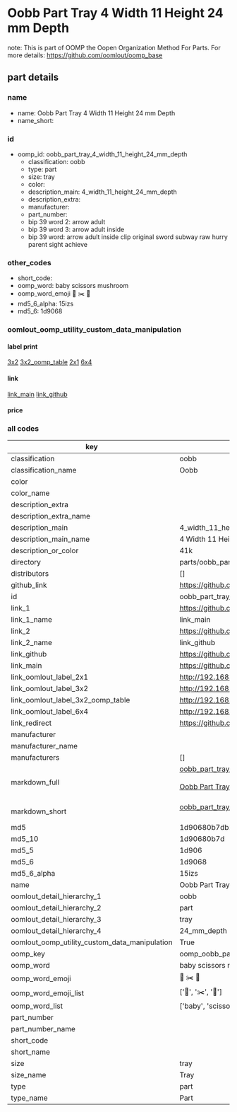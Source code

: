 # Oobb Part Tray 4 Width 11 Height 24 mm Depth  

note: This is part of OOMP the Oopen Organization Method For Parts. For more details: https://github.com/oomlout/oomp_base

##  part details
  







### name
* name: Oobb Part Tray 4 Width 11 Height 24 mm Depth
* name_short: 
### id
* oomp_id: oobb_part_tray_4_width_11_height_24_mm_depth
  * classification: oobb
  * type: part
  * size: tray
  * color: 
  * description_main: 4_width_11_height_24_mm_depth
  * description_extra: 
  * manufacturer: 
  * part_number: 
  * bip 39 word 2: arrow adult
  * bip 39 word 3: arrow adult inside
  * bip 39 word: arrow adult inside clip original sword subway raw hurry parent sight achieve

### other_codes
* short_code: 
* oomp_word: baby scissors mushroom
* oomp_word_emoji :baby: :scissors: :mushroom:
* md5_6_alpha: 15izs
* md5_6: 1d9068






### oomlout_oomp_utility_custom_data_manipulation
#### label print
[3x2](http://192.168.1.245:1112/?label=oomp%2015izs)
[3x2_oomp_table](http://192.168.1.108:1112/?label=oomp%2015izs)
[2x1](http://192.168.1.242:1112/?label=oomp%2015izs)
[6x4](http://192.168.1.55:1112/?label=oomp%2015izs)    

#### link

[link_main](https://github.com/oomlout/oomlout_oomp_version_1_messy/tree/main/parts/oobb_part_tray_4_width_11_height_24_mm_depth) [link_github](https://github.com/oomlout/oomlout_oomp_version_1_messy/tree/main/parts/oobb_part_tray_4_width_11_height_24_mm_depth)                             

#### price







### all codes 
| key | value |  
| --- | --- |  
| classification | oobb |  
| classification_name | Oobb |  
| color |  |  
| color_name |  |  
| description_extra |  |  
| description_extra_name |  |  
| description_main | 4_width_11_height_24_mm_depth |  
| description_main_name | 4 Width 11 Height 24 mm Depth |  
| description_or_color | 41k |  
| directory | parts/oobb_part_tray_4_width_11_height_24_mm_depth |  
| distributors | [] |  
| github_link | https://github.com/oomlout/oomlout_oomp_part_src/tree/main/parts/oobb_part_tray_4_width_11_height_24_mm_depth |  
| id | oobb_part_tray_4_width_11_height_24_mm_depth |  
| link_1 | https://github.com/oomlout/oomlout_oomp_version_1_messy/tree/main/parts/oobb_part_tray_4_width_11_height_24_mm_depth |  
| link_1_name | link_main |  
| link_2 | https://github.com/oomlout/oomlout_oomp_version_1_messy/tree/main/parts/oobb_part_tray_4_width_11_height_24_mm_depth |  
| link_2_name | link_github |  
| link_github | https://github.com/oomlout/oomlout_oomp_version_1_messy/tree/main/parts/oobb_part_tray_4_width_11_height_24_mm_depth |  
| link_main | https://github.com/oomlout/oomlout_oomp_version_1_messy/tree/main/parts/oobb_part_tray_4_width_11_height_24_mm_depth |  
| link_oomlout_label_2x1 | http://192.168.1.242:1112/?label=oomp%2015izs |  
| link_oomlout_label_3x2 | http://192.168.1.245:1112/?label=oomp%2015izs |  
| link_oomlout_label_3x2_oomp_table | http://192.168.1.108:1112/?label=oomp%2015izs |  
| link_oomlout_label_6x4 | http://192.168.1.55:1112/?label=oomp%2015izs |  
| link_redirect | https://github.com/oomlout/oomlout_oomp_version_1_messy/tree/main/parts/oobb_part_tray_4_width_11_height_24_mm_depth |  
| manufacturer |  |  
| manufacturer_name |  |  
| manufacturers | [] |  
| markdown_full | [oobb_part_tray_4_width_11_height_24_mm_depth](none)<br>[](none)<br>[Oobb Part Tray 4 Width 11 Height 24 Mm Depth](none)<br><br> |  
| markdown_short | [oobb_part_tray_4_width_11_height_24_mm_depth](none)<br><br> |  
| md5 | 1d90680b7db29b07714e52b4ea40f065 |  
| md5_10 | 1d90680b7d |  
| md5_5 | 1d906 |  
| md5_6 | 1d9068 |  
| md5_6_alpha | 15izs |  
| name | Oobb Part Tray 4 Width 11 Height 24 mm Depth |  
| oomlout_detail_hierarchy_1 | oobb |  
| oomlout_detail_hierarchy_2 | part |  
| oomlout_detail_hierarchy_3 | tray |  
| oomlout_detail_hierarchy_4 | 24_mm_depth |  
| oomlout_oomp_utility_custom_data_manipulation | True |  
| oomp_key | oomp_oobb_part_tray_4_width_11_height_24_mm_depth |  
| oomp_word | baby scissors mushroom |  
| oomp_word_emoji | :baby: :scissors: :mushroom: |  
| oomp_word_emoji_list | [':baby:', ':scissors:', ':mushroom:'] |  
| oomp_word_list | ['baby', 'scissors', 'mushroom'] |  
| part_number |  |  
| part_number_name |  |  
| short_code |  |  
| short_name |  |  
| size | tray |  
| size_name | Tray |  
| type | part |  
| type_name | Part |  
